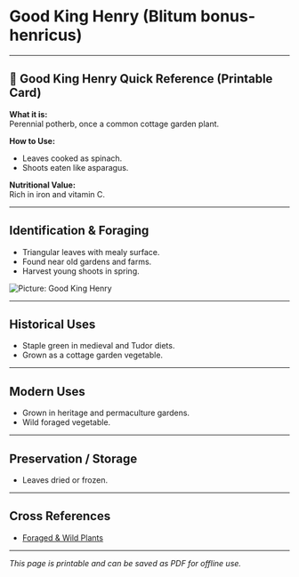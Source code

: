# Good King Henry (Blitum bonus-henricus)

---

## 📜 Good King Henry Quick Reference (Printable Card)

**What it is:**  
Perennial potherb, once a common cottage garden plant.  

**How to Use:**  
- Leaves cooked as spinach.  
- Shoots eaten like asparagus.  

**Nutritional Value:**  
Rich in iron and vitamin C.  

---

## Identification & Foraging  

- Triangular leaves with mealy surface.  
- Found near old gardens and farms.  
- Harvest young shoots in spring.  

![Picture: Good King Henry](placeholder-good-king-henry.jpg)

---

## Historical Uses  

- Staple green in medieval and Tudor diets.  
- Grown as a cottage garden vegetable.  

---

## Modern Uses  

- Grown in heritage and permaculture gardens.  
- Wild foraged vegetable.  

---

## Preservation / Storage  

- Leaves dried or frozen.  

---

## Cross References  

- [Foraged & Wild Plants](plants-index.md)  

---

*This page is printable and can be saved as PDF for offline use.*
